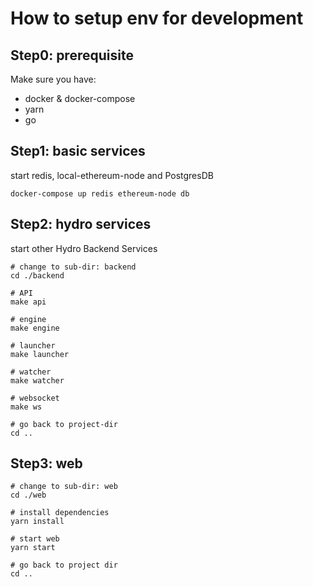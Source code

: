 # How to setup env for development

## Step0: prerequisite

Make sure you have:

- docker & docker-compose
- yarn
- go

## Step1: basic services

start redis, local-ethereum-node and PostgresDB

```shell
docker-compose up redis ethereum-node db
```

## Step2: hydro services

start other Hydro Backend Services

```shell
# change to sub-dir: backend
cd ./backend

# API
make api

# engine
make engine

# launcher
make launcher

# watcher
make watcher

# websocket
make ws

# go back to project-dir
cd ..
```

## Step3: web

```shell
# change to sub-dir: web
cd ./web

# install dependencies
yarn install

# start web
yarn start

# go back to project dir
cd ..
```

